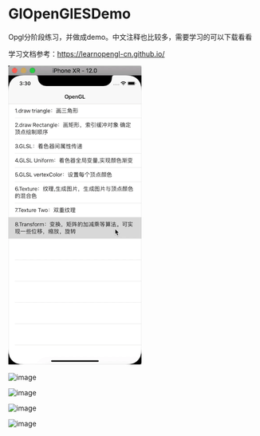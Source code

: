 # GlOpenGlESDemo
Opgl分阶段练习，并做成demo。中文注释也比较多，需要学习的可以下载看看


学习文档参考：https://learnopengl-cn.github.io/


![image](https://github.com/gleeeli/GlOpenGlESDemo/blob/master/%E6%95%88%E6%9E%9C%E5%9B%BE.gif)

![image](https://github.com/gleeeli/GlOpenGlESDemo/blob/master/%E6%91%84%E5%83%8F%E5%A4%B4%E5%9D%90%E6%A0%87%E7%B3%BB%E7%BB%9F%E6%95%88%E6%9E%9C%E5%9B%BE.gif)

![image](https://github.com/gleeeli/GlOpenGlESDemo/blob/master/%E6%89%8B%E5%8A%A8%E6%8E%A7%E5%88%B6%E5%90%91%E5%89%8D%E5%90%91%E5%90%8E%E7%AD%89%E6%95%88%E6%9E%9C%E5%9B%BE.gif)


![image](https://github.com/gleeeli/GlOpenGlESDemo/blob/master/%E5%9F%BA%E7%A1%80%E5%85%89%E7%85%A7%E6%95%88%E6%9E%9C.gif)


![image](https://github.com/gleeeli/GlOpenGlESDemo/blob/master/%E5%85%89%E7%85%A7%E8%B4%B4%E5%9B%BE.gif)



